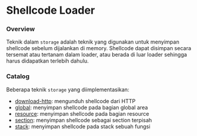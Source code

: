 # Shellcode Loader

### Overview

Teknik dalam `storage` adalah teknik yang digunakan untuk menyimpan shellcode sebelum dijalankan di memory. Shellcode dapat disimpan secara tersemat atau tertanam dalam loader, atau berada di luar loader sehingga harus didapatkan terlebih dahulu.

### Catalog

Beberapa teknik `storage` yang diimplementasikan:

- [download-http](download-http): mengunduh shellcode dari HTTP
- [global](global): menyimpan shellcode pada bagian global area
- [resource](resource): menyimpan shellcode pada bagian resource
- [section](section): menyimpan shellcode sebagai section terpisah
- [stack](stack): menyimpan shellcode pada stack sebuah fungsi